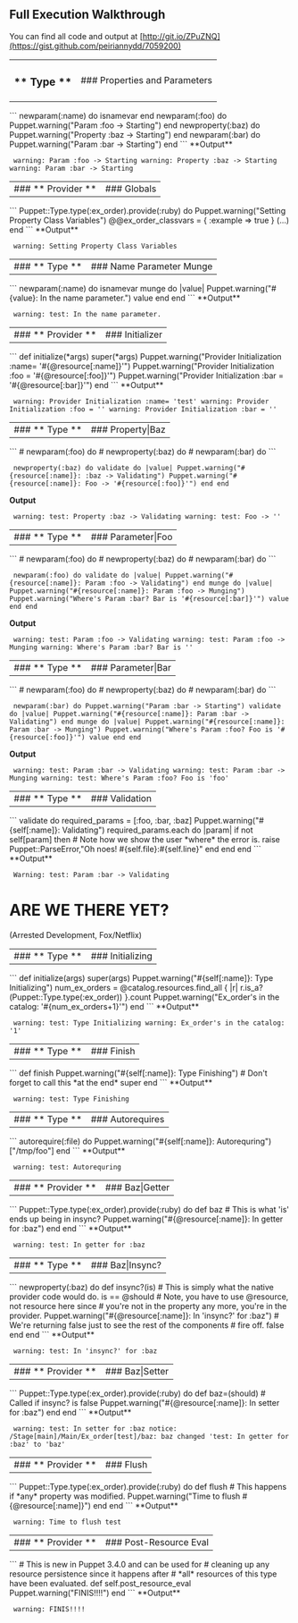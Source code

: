 
Full Execution Walkthrough
--------------------------

 You can find all code and output at [http://git.io/ZPuZNQ](https://gist.github.com/peiriannydd/7059200)<table><tr><td>
### ** Type **

</td><td>
###  Properties and Parameters

</td></tr></table>
```
 newparam(:name) do isnamevar end newparam(:foo) do Puppet.warning("Param :foo -> Starting") end newproperty(:baz) do Puppet.warning("Property :baz -> Starting") end newparam(:bar) do Puppet.warning("Param :bar -> Starting") end
```
**Output**

```
 warning: Param :foo -> Starting warning: Property :baz -> Starting warning: Param :bar -> Starting
```
<table><tr><td>
### ** Provider **

</td><td>
###  Globals

</td></tr></table>
```
 Puppet::Type.type(:ex_order).provide(:ruby) do Puppet.warning("Setting Property Class Variables") @@ex_order_classvars = { :example => true } (...) end
```
**Output**

```
 warning: Setting Property Class Variables
```
<table><tr><td>
### ** Type **

</td><td>
###  Name Parameter Munge

</td></tr></table>
```
 newparam(:name) do isnamevar munge do |value| Puppet.warning("#{value}: In the name parameter.") value end end
```
**Output**

```
 warning: test: In the name parameter.
```
<table><tr><td>
### ** Provider **

</td><td>
###  Initializer

</td></tr></table>
```
 def initialize(*args) super(*args) Puppet.warning("Provider Initialization :name= '#{@resource[:name]}'") Puppet.warning("Provider Initialization :foo = '#{@resource[:foo]}'") Puppet.warning("Provider Initialization :bar = '#{@resource[:bar]}'") end
```
**Output**

```
 warning: Provider Initialization :name= 'test' warning: Provider Initialization :foo = '' warning: Provider Initialization :bar = ''
```
<table><tr><td>
### ** Type **

</td><td>
###  Property|Baz

</td></tr></table>
```
 # newparam(:foo) do # newproperty(:baz) do # newparam(:bar) do
```

```
 newproperty(:baz) do validate do |value| Puppet.warning("#{resource[:name]}: :baz -> Validating") Puppet.warning("#{resource[:name]}: Foo -> '#{resource[:foo]}'") end end
```
**Output**

```
 warning: test: Property :baz -> Validating warning: test: Foo -> ''
```
<table><tr><td>
### ** Type **

</td><td>
###  Parameter|Foo

</td></tr></table>
```
 # newparam(:foo) do # newproperty(:baz) do # newparam(:bar) do
```

```
 newparam(:foo) do validate do |value| Puppet.warning("#{resource[:name]}: Param :foo -> Validating") end munge do |value| Puppet.warning("#{resource[:name]}: Param :foo -> Munging") Puppet.warning("Where's Param :bar? Bar is '#{resource[:bar]}'") value end end
```
**Output**

```
 warning: test: Param :foo -> Validating warning: test: Param :foo -> Munging warning: Where's Param :bar? Bar is ''
```
<table><tr><td>
### ** Type **

</td><td>
###  Parameter|Bar

</td></tr></table>
```
 # newparam(:foo) do # newproperty(:baz) do # newparam(:bar) do
```

```
 newparam(:bar) do Puppet.warning("Param :bar -> Starting") validate do |value| Puppet.warning("#{resource[:name]}: Param :bar -> Validating") end munge do |value| Puppet.warning("#{resource[:name]}: Param :bar -> Munging") Puppet.warning("Where's Param :foo? Foo is '#{resource[:foo]}'") value end end
```
**Output**

```
 warning: test: Param :bar -> Validating warning: test: Param :bar -> Munging warning: test: Where's Param :foo? Foo is 'foo'
```
<table><tr><td>
### ** Type **

</td><td>
###  Validation

</td></tr></table>
```
 validate do required_params = [:foo, :bar, :baz] Puppet.warning("#{self[:name]}: Validating") required_params.each do |param| if not self[param] then # Note how we show the user *where* the error is. raise Puppet::ParseError,"Oh noes! #{self.file}:#{self.line}" end end end
```
**Output**

```
 Warning: test: Param :bar -> Validating
```

ARE WE THERE YET?
=================

(Arrested Development, Fox/Netflix)

<table><tr><td>
### ** Type **

</td><td>
###  Initializing

</td></tr></table>
```
 def initialize(args) super(args) Puppet.warning("#{self[:name]}: Type Initializing") num_ex_orders = @catalog.resources.find_all { |r| r.is_a?(Puppet::Type.type(:ex_order)) }.count Puppet.warning("Ex_order's in the catalog: '#{num_ex_orders+1}'") end
```
**Output**

```
 warning: test: Type Initializing warning: Ex_order's in the catalog: '1'
```
<table><tr><td>
### ** Type **

</td><td>
###  Finish

</td></tr></table>
```
 def finish Puppet.warning("#{self[:name]}: Type Finishing") # Don't forget to call this *at the end* super end
```
**Output**

```
 warning: test: Type Finishing
```
<table><tr><td>
### ** Type **

</td><td>
###  Autorequires

</td></tr></table>
```
 autorequire(:file) do Puppet.warning("#{self[:name]}: Autorequring") ["/tmp/foo"] end
```
**Output**

```
 warning: test: Autorequring
```
<table><tr><td>
### ** Provider **

</td><td>
###  Baz|Getter

</td></tr></table>
```
 Puppet::Type.type(:ex_order).provide(:ruby) do def baz # This is what 'is' ends up being in insync? Puppet.warning("#{@resource[:name]}: In getter for :baz") end end
```
**Output**

```
 warning: test: In getter for :baz
```
<table><tr><td>
### ** Type **

</td><td>
###  Baz|Insync?

</td></tr></table>
```
 newproperty(:baz) do def insync?(is) # This is simply what the native provider code would do. is == @should # Note, you have to use @resource, not resource here since # you're not in the property any more, you're in the provider. Puppet.warning("#{@resource[:name]}: In 'insync?' for :baz") # We're returning false just to see the rest of the components # fire off. false end end
```
**Output**

```
 warning: test: In 'insync?' for :baz
```
<table><tr><td>
### ** Provider **

</td><td>
###  Baz|Setter

</td></tr></table>
```
 Puppet::Type.type(:ex_order).provide(:ruby) do def baz=(should) # Called if insync? is false Puppet.warning("#{@resource[:name]}: In setter for :baz") end end
```
**Output**

```
 warning: test: In setter for :baz notice: /Stage[main]/Main/Ex_order[test]/baz: baz changed 'test: In getter for :baz' to 'baz'
```
<table><tr><td>
### ** Provider **

</td><td>
###  Flush

</td></tr></table>
```
 Puppet::Type.type(:ex_order).provide(:ruby) do def flush # This happens if *any* property was modified. Puppet.warning("Time to flush #{@resource[:name]}") end end
```
**Output**

```
 warning: Time to flush test
```
<table><tr><td>
### ** Provider **

</td><td>
###  Post-Resource Eval

</td></tr></table>
```
 # This is new in Puppet 3.4.0 and can be used for # cleaning up any resource persistence since it happens after # *all* resources of this type have been evaluated. def self.post_resource_eval Puppet.warning("FINIS!!!!") end
```
**Output**

```
 warning: FINIS!!!!
```
